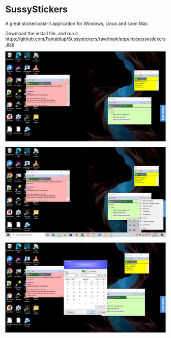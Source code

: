 # SussyStickers
A great sticker/post-it application for Windows, Linux and soon Mac

Download the install file, and run it.
https://github.com/Fantablup/Sussystickers/raw/main/app/instsussystickers.exe

![Image of Sussy Stickers](https://github.com/Fantablup/Sussystickers/blob/main/1.jpg)

![Image of Sussy Stickers](https://github.com/Fantablup/Sussystickers/blob/main/2.jpg)

![Image of Sussy Stickers](https://github.com/Fantablup/Sussystickers/blob/main/3.jpg)

